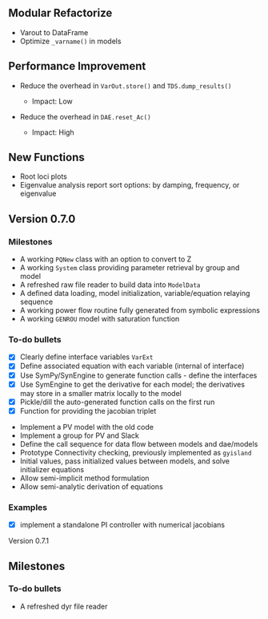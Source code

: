 ## Modular Refactorize
*   Varout to DataFrame
*   Optimize `_varname()` in models


## Performance Improvement
*   Reduce the overhead in `VarOut.store()` and `TDS.dump_results()`
    *   Impact: Low

*   Reduce the overhead in `DAE.reset_Ac()`
    *   Impact: High


## New Functions
*   Root loci plots
*   Eigenvalue analysis report sort options: by damping, frequency, or eigenvalue


## Version 0.7.0

### Milestones
*   A working `PQNew` class with an option to convert to Z
*   A working `System` class providing parameter retrieval by group and model
*   A refreshed raw file reader to build data into `ModelData`
*   A defined data loading, model initialization, variable/equation relaying sequence
*   A working power flow routine fully generated from symbolic expressions
*   A working `GENROU` model with saturation function


### To-do bullets
- [x] Clearly define interface variables `VarExt`
- [x] Define associated equation with each variable (internal of interface)
- [x] Use SymPy/SynEngine to generate function calls - define the interfaces
- [x] Use SymEngine to get the derivative for each model; the derivatives may store in a smaller matrix locally to the model
- [x] Pickle/dill the auto-generated function calls on the first run
- [x] Function for providing the jacobian triplet
*   Implement a PV model with the old code
*   Implement a group for PV and Slack
*   Define the call sequence for data flow between models and dae/models
*   Prototype Connectivity checking, previously implemented as `gyisland`
*   Initial values, pass initialized values between models, and solve initializer equations
*   Allow semi-implicit method formulation
*   Allow semi-analytic derivation of equations

### Examples
- [x] implement a standalone PI controller with numerical jacobians

Version 0.7.1
## Milestones

### To-do bullets
*  A refreshed dyr file reader